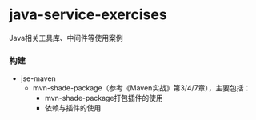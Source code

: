 # java-service-exercises
Java相关工具库、中间件等使用案例

### 构建

* jse-maven
  * mvn-shade-package（参考《Maven实战》第3/4/7章），主要包括：
    * mvn-shade-package打包插件的使用
    * 依赖与插件的使用


